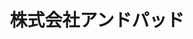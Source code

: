 ---
key: andpad
title: 株式会社アンドパッド
category: silver
order: 5
logo: /images/partners/andpad.svg
lang: ja
---